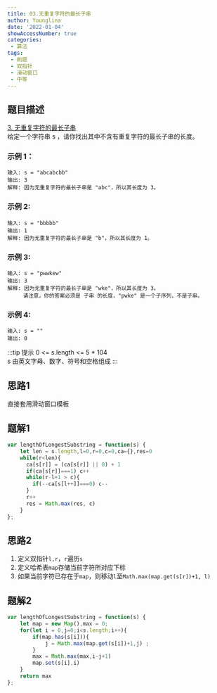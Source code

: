 ```yaml
---
title: 03.无重复字符的最长子串
author: Younglina
date: '2022-01-04'
showAccessNumber: true
categories:
 - 算法
tags:
 - 刷题
 - 双指针
 - 滑动窗口
 - 中等
---
```


## 题目描述
[3. 无重复字符的最长子串](https://leetcode-cn.com/problems/longest-substring-without-repeating-characters/)  
给定一个字符串 s ，请你找出其中不含有重复字符的最长子串的长度。

### 示例 1：
```
输入: s = "abcabcbb"
输出: 3 
解释: 因为无重复字符的最长子串是 "abc"，所以其长度为 3。
```

### 示例 2:
```
输入: s = "bbbbb"
输出: 1
解释: 因为无重复字符的最长子串是 "b"，所以其长度为 1。
```

### 示例 3:
```
输入: s = "pwwkew"
输出: 3
解释: 因为无重复字符的最长子串是 "wke"，所以其长度为 3。
     请注意，你的答案必须是 子串 的长度，"pwke" 是一个子序列，不是子串。
```

### 示例 4:
```
输入: s = ""
输出: 0
```

:::tip 提示
0 <= s.length <= 5 * 104  
s 由英文字母、数字、符号和空格组成
:::
## 思路1
直接套用滑动窗口模板
## 题解1
```javascript
var lengthOfLongestSubstring = function(s) {
    let len = s.length,l=0,r=0,c=0,ca={},res=0
    while(r<len){
      ca[s[r]] = (ca[s[r]] || 0) + 1
      if(ca[s[r]]===1) c++
      while(r-l+1 > c){
        if(--ca[s[l++]]===0) c--
      }
      r++
      res = Math.max(res, c)
    }
};
```
## 思路2
1. 定义双指针`l,r`，`r`遍历`s`
2. 定义哈希表`map`存储当前字符所对应下标
3. 如果当前字符已存在于`map`，则移动`l`至`Math.max(map.get(s[r])+1, l)`
## 题解2
```javascript
var lengthOfLongestSubstring = function(s) {
    let map = new Map(),max = 0;
    for(let i = 0,j=0;i<s.length;i++){
        if(map.has(s[i])){
            j = Math.max(map.get(s[i])+1,j) ;
        }
        max = Math.max(max,i-j+1)
        map.set(s[i],i)
    }
    return max
};
```